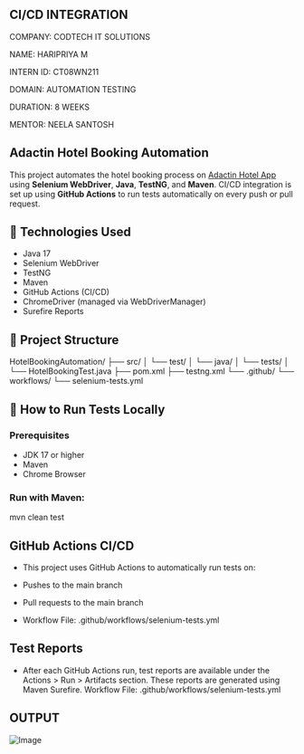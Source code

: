 ## CI/CD INTEGRATION

COMPANY: CODTECH IT SOLUTIONS

NAME: HARIPRIYA M

INTERN ID: CT08WN211

DOMAIN: AUTOMATION TESTING

DURATION: 8 WEEKS

MENTOR: NEELA SANTOSH

## Adactin Hotel Booking Automation

This project automates the hotel booking process on [Adactin Hotel App](https://adactinhotelapp.com/) using **Selenium WebDriver**, **Java**, **TestNG**, and **Maven**. CI/CD integration is set up using **GitHub Actions** to run tests automatically on every push or pull request.

## 🚀 Technologies Used

- Java 17
- Selenium WebDriver
- TestNG
- Maven
- GitHub Actions (CI/CD)
- ChromeDriver (managed via WebDriverManager)
- Surefire Reports

## 📁 Project Structure

HotelBookingAutomation/
├── src/
│ └── test/
│ └── java/
│ └── tests/
│ └── HotelBookingTest.java
├── pom.xml
├── testng.xml
└── .github/
└── workflows/
└── selenium-tests.yml

## 🧪 How to Run Tests Locally

### Prerequisites
- JDK 17 or higher
- Maven
- Chrome Browser

### Run with Maven:

mvn clean test

## GitHub Actions CI/CD
- This project uses GitHub Actions to automatically run tests on:

- Pushes to the main branch

- Pull requests to the main branch

- Workflow File: .github/workflows/selenium-tests.yml

## Test Reports

- After each GitHub Actions run, test reports are available under the Actions > Run > Artifacts section. These reports are generated using Maven Surefire.
Workflow File: .github/workflows/selenium-tests.yml

## OUTPUT
![Image](https://github.com/user-attachments/assets/05899755-f51d-4589-a3e3-d1a074bafa89)
